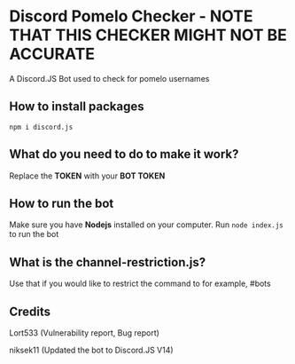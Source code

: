 # Discord Pomelo Checker - NOTE THAT THIS CHECKER MIGHT NOT BE ACCURATE
A Discord.JS Bot used to check for pomelo usernames


## How to install packages
`npm i discord.js`

## What do you need to do to make it work?
Replace the **TOKEN** with your **BOT TOKEN**

## How to run the bot
Make sure you have **Nodejs** installed on your computer. Run `node index.js` to run the bot 

## What is the channel-restriction.js?
Use that if you would like to restrict the command to for example, #bots

## Credits
Lort533 (Vulnerability report, Bug report)

niksek11 (Updated the bot to Discord.JS V14)
